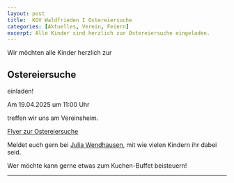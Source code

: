 ```yaml
---
layout: post
title:  KGV Waldfrieden I Ostereiersuche
categories: [Aktuelles, Verein, Feiern]
excerpt: Alle Kinder sind herzlich zur Ostereiersuche eingeladen.
---
```


Wir möchten alle Kinder herzlich zur

## Ostereiersuche

einladen!

Am 19.04.2025 um 11:00 Uhr

treffen wir uns am Vereinsheim.

[Flyer zur Ostereiersuche]({{site.baseurl}}/dokumente/Flyer_Ostereiersuche_2025.jpg)

Meldet euch gern bei [Julia Wendhausen](mailto:Julia.Wendhausen@gmx.de), mit wie vielen Kindern ihr dabei seid.

Wer möchte kann gerne etwas zum Kuchen-Buffet beisteuern!

---
